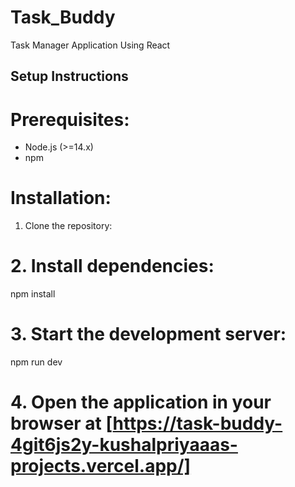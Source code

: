 # Task_Buddy
 Task Manager Application Using React



## Setup Instructions

# Prerequisites:
- Node.js (>=14.x)
- npm 

# Installation:
1. Clone the repository:
   

# 2. Install dependencies:
   npm install  

# 3. Start the development server:
   npm run dev 

# 4. Open the application in your browser at [https://task-buddy-4git6js2y-kushalpriyaaas-projects.vercel.app/]


